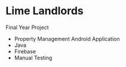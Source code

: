 # Lime Landlords
Final Year Project 
- Property Management Android Application
- Java
- Firebase
- Manual Testing
